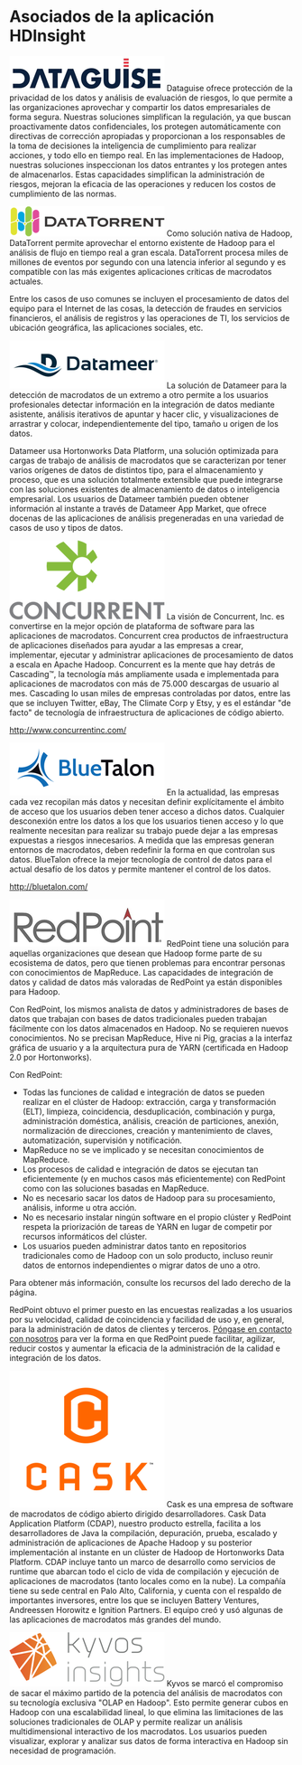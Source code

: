 <properties
	pageTitle="Asociados de la aplicación HDInsight | Microsoft Azure" 
	description="Los clientes ahora pueden detectar e implementar fácilmente aplicaciones de macrodatos junto con los clústeres de HDInsight directamente desde dentro del portal de aprovisionamiento."
	services="hdinsight" 
	documentationCenter="na" 
	authors="pablissima" 
	manager="paulettm" 
	tags=""/>
<tags
	ms.service="hdinsight"
	ms.devlang="na"
	ms.topic="article"
	ms.tgt_pltfrm="na"
	ms.workload="na"
	ms.date="02/16/2016"
	ms.author="paulettm"/>
# Asociados de la aplicación HDInsight

![](media/hdinsight-application-partners/dataguise1.png) Dataguise ofrece protección de la privacidad de los datos y análisis de evaluación de riesgos, lo que permite a las organizaciones aprovechar y compartir los datos empresariales de forma segura. Nuestras soluciones simplifican la regulación, ya que buscan proactivamente datos confidenciales, los protegen automáticamente con directivas de corrección apropiadas y proporcionan a los responsables de la toma de decisiones la inteligencia de cumplimiento para realizar acciones, y todo ello en tiempo real. En las implementaciones de Hadoop, nuestras soluciones inspeccionan los datos entrantes y los protegen antes de almacenarlos. Estas capacidades simplifican la administración de riesgos, mejoran la eficacia de las operaciones y reducen los costos de cumplimiento de las normas.

![](media/hdinsight-application-partners/datatorrent2.png) Como solución nativa de Hadoop, DataTorrent permite aprovechar el entorno existente de Hadoop para el análisis de flujo en tiempo real a gran escala. DataTorrent procesa miles de millones de eventos por segundo con una latencia inferior al segundo y es compatible con las más exigentes aplicaciones críticas de macrodatos actuales.

Entre los casos de uso comunes se incluyen el procesamiento de datos del equipo para el Internet de las cosas, la detección de fraudes en servicios financieros, el análisis de registros y las operaciones de TI, los servicios de ubicación geográfica, las aplicaciones sociales, etc.

![](media/hdinsight-application-partners/datameer3.png) La solución de Datameer para la detección de macrodatos de un extremo a otro permite a los usuarios profesionales detectar información en la integración de datos mediante asistente, análisis iterativos de apuntar y hacer clic, y visualizaciones de arrastrar y colocar, independientemente del tipo, tamaño u origen de los datos.

Datameer usa Hortonworks Data Platform, una solución optimizada para cargas de trabajo de análisis de macrodatos que se caracterizan por tener varios orígenes de datos de distintos tipo, para el almacenamiento y proceso, que es una solución totalmente extensible que puede integrarse con las soluciones existentes de almacenamiento de datos o inteligencia empresarial. Los usuarios de Datameer también pueden obtener información al instante a través de Datameer App Market, que ofrece docenas de las aplicaciones de análisis pregeneradas en una variedad de casos de uso y tipos de datos.

![](media/hdinsight-application-partners/concurrent4.png) La visión de Concurrent, Inc. es convertirse en la mejor opción de plataforma de software para las aplicaciones de macrodatos. Concurrent crea productos de infraestructura de aplicaciones diseñados para ayudar a las empresas a crear, implementar, ejecutar y administrar aplicaciones de procesamiento de datos a escala en Apache Hadoop. Concurrent es la mente que hay detrás de Cascading™, la tecnología más ampliamente usada e implementada para aplicaciones de macrodatos con más de 75.000 descargas de usuario al mes. Cascading lo usan miles de empresas controladas por datos, entre las que se incluyen Twitter, eBay, The Climate Corp y Etsy, y es el estándar "de facto" de tecnología de infraestructura de aplicaciones de código abierto.

http://www.concurrentinc.com/

![](media/hdinsight-application-partners/bluetalon5.png) En la actualidad, las empresas cada vez recopilan más datos y necesitan definir explícitamente el ámbito de acceso que los usuarios deben tener acceso a dichos datos. Cualquier desconexión entre los datos a los que los usuarios tienen acceso y lo que realmente necesitan para realizar su trabajo puede dejar a las empresas expuestas a riesgos innecesarios. A medida que las empresas generan entornos de macrodatos, deben redefinir la forma en que controlan sus datos. BlueTalon ofrece la mejor tecnología de control de datos para el actual desafío de los datos y permite mantener el control de los datos.

http://bluetalon.com/

![](media/hdinsight-application-partners/redpoint6.png) RedPoint tiene una solución para aquellas organizaciones que desean que Hadoop forme parte de su ecosistema de datos, pero que tienen problemas para encontrar personas con conocimientos de MapReduce. Las capacidades de integración de datos y calidad de datos más valoradas de RedPoint ya están disponibles para Hadoop.

Con RedPoint, los mismos analista de datos y administradores de bases de datos que trabajan con bases de datos tradicionales pueden trabajan fácilmente con los datos almacenados en Hadoop. No se requieren nuevos conocimientos. No se precisan MapReduce, Hive ni Pig, gracias a la interfaz gráfica de usuario y a la arquitectura pura de YARN (certificada en Hadoop 2.0 por Hortonworks).

Con RedPoint:
-  Todas las funciones de calidad e integración de datos se pueden realizar en el clúster de Hadoop: extracción, carga y transformación (ELT), limpieza, coincidencia, desduplicación, combinación y purga, administración doméstica, análisis, creación de particiones, anexión, normalización de direcciones, creación y mantenimiento de claves, automatización, supervisión y notificación.  
-  MapReduce no se ve implicado y se necesitan conocimientos de MapReduce.  
-  Los procesos de calidad e integración de datos se ejecutan tan eficientemente (y en muchos casos más eficientemente) con RedPoint como con las soluciones basadas en MapReduce.  
-  No es necesario sacar los datos de Hadoop para su procesamiento, análisis, informe u otra acción.  
-  No es necesario instalar ningún software en el propio clúster y RedPoint respeta la priorización de tareas de YARN en lugar de competir por recursos informáticos del clúster.  
-  Los usuarios pueden administrar datos tanto en repositorios tradicionales como de Hadoop con un solo producto, incluso reunir datos de entornos independientes o migrar datos de uno a otro.

Para obtener más información, consulte los recursos del lado derecho de la página.

RedPoint obtuvo el primer puesto en las encuestas realizadas a los usuarios por su velocidad, calidad de coincidencia y facilidad de uso y, en general, para la administración de datos de clientes y terceros. [Póngase en contacto con nosotros](http://www.redpoint.net/Products/BigData.aspx) para ver la forma en que RedPoint puede facilitar, agilizar, reducir costos y aumentar la eficacia de la administración de la calidad e integración de los datos.

![](media/hdinsight-application-partners/cask7.png) Cask es una empresa de software de macrodatos de código abierto dirigido desarrolladores. Cask Data Application Platform (CDAP), nuestro producto estrella, facilita a los desarrolladores de Java la compilación, depuración, prueba, escalado y administración de aplicaciones de Apache Hadoop y su posterior implementación al instante en un clúster de Hadoop de Hortonworks Data Platform. CDAP incluye tanto un marco de desarrollo como servicios de runtime que abarcan todo el ciclo de vida de compilación y ejecución de aplicaciones de macrodatos (tanto locales como en la nube). La compañía tiene su sede central en Palo Alto, California, y cuenta con el respaldo de importantes inversores, entre los que se incluyen Battery Ventures, Andreessen Horowitz e Ignition Partners. El equipo creó y usó algunas de las aplicaciones de macrodatos más grandes del mundo.

![](media/hdinsight-application-partners/kyvos8.png) Kyvos se marcó el compromiso de sacar el máximo partido de la potencia del análisis de macrodatos con su tecnología exclusiva "OLAP en Hadoop". Esto permite generar cubos en Hadoop con una escalabilidad lineal, lo que elimina las limitaciones de las soluciones tradicionales de OLAP y permite realizar un análisis multidimensional interactivo de los macrodatos. Los usuarios pueden visualizar, explorar y analizar sus datos de forma interactiva en Hadoop sin necesidad de programación.

<!---HONumber=AcomDC_0420_2016-->